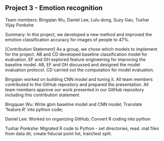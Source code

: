 ## Project 3 - Emotion recognition

Team members: Bingqian Wu, Daniel Lee, Lulu dong, Suzy Gao, Tushar Vijay Ponkshe

Summary: In this project, we developed a new method and improved the emotion classification accuracy for images of people to 47%.

[Contribution Statement] As a group, we chose which models to implement for the project. AB and CD developed baseline classification model for evaluation. EF and GH explored feature engineering for improving the baseline model. AB, EF and GH discussed and designed the model evaluation protocol. CD carried out the computation for model evaluation. 

Bingqian worked on building CNN model and tuning it. 
All team members contributed to the GitHub repository and prepared the presentation. All team members approve our work presented in our GitHub repository including this contribution statement.


Bingquan Wu: Write gbm baseline model and CNN model; Translate 'feature.R' into python code; 

Daniel Lee: Worked on organizing GitHub; Convert R coding into python

Tushar Ponkshe: Migrated R code to Python - set directories, read .mat files from data dir, create fiducial point list, train/test split. 
